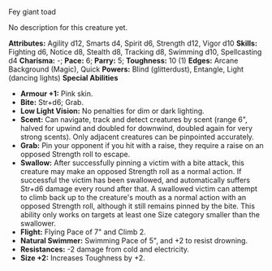Fey giant toad

No description for this creature yet.

**Attributes:** Agility d12, Smarts d4, Spirit d6, Strength d12, Vigor
d10
**Skills:** Fighting d6, Notice d8, Stealth d8, Tracking d8, Swimming
d10, Spellcasting d4
**Charisma:** -; **Pace:** 6; **Parry:** 5; **Toughness:** 10 (1)
**Edges:** Arcane Background (Magic), Quick
**Powers:** Blind (glitterdust), Entangle, Light (dancing lights)
**Special Abilities**
- **Armour +1:** Pink skin.
- **Bite:** Str+d6; Grab.
- **Low Light Vision:** No penalties for dim or dark lighting.
- **Scent:** Can navigate, track and detect creatures by scent (range
6", halved for upwind and doubled for downwind, doubled again for very
strong scents). Only adjacent creatures can be pinpointed accurately.
- **Grab:** Pin your opponent if you hit with a raise, they require a
raise on an opposed Strength roll to escape.
- **Swallow:** After successfully pinning a victim with a bite attack,
this creature may make an opposed Strength roll as a normal action. If
successful the victim has been swallowed, and automatically suffers
Str+d6 damage every round after that. A swallowed victim can attempt to
climb back up to the creature's mouth as a normal action with an
opposed Strength roll, although it still remains pinned by the bite.
This ability only works on targets at least one Size category smaller
than the swallower.
- **Flight:** Flying Pace of 7" and Climb 2.
- **Natural Swimmer:** Swimming Pace of 5", and +2 to resist drowning.
- **Resistances:** -2 damage from cold and electricity.
- **Size +2:** Increases Toughness by +2.

